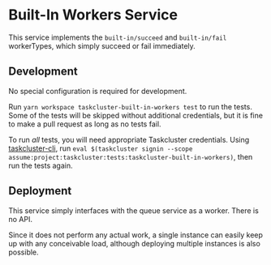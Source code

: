 # Built-In Workers Service

This service implements the `built-in/succeed` and `built-in/fail` workerTypes, which simply succeed or fail immediately.

## Development

No special configuration is required for development.

Run `yarn workspace taskcluster-built-in-workers test` to run the tests.
Some of the tests will be skipped without additional credentials, but it is fine to make a pull request as long as no tests fail.

To run _all_ tests, you will need appropriate Taskcluster credentials.
Using [taskcluster-cli](https://github.com/taskcluster/taskcluster-cli), run `eval $(taskcluster signin --scope assume:project:taskcluster:tests:taskcluster-built-in-workers)`, then run the tests again.

## Deployment

This service simply interfaces with the queue service as a worker.
There is no API.

Since it does not perform any actual work, a single instance can easily keep up with any conceivable load, although deploying multiple instances is also possible.
